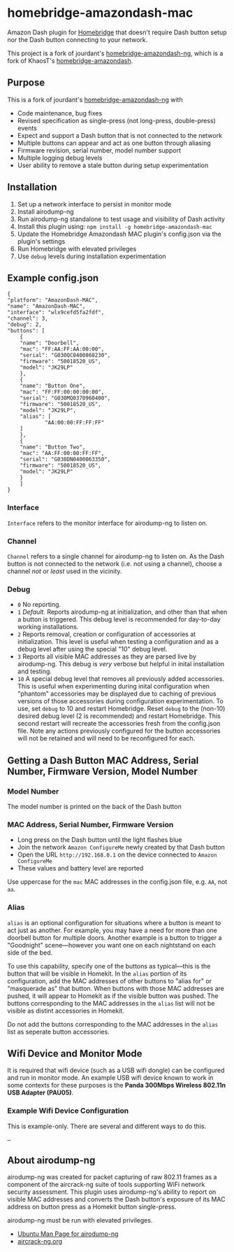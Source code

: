 # homebridge-amazondash-mac

Amazon Dash plugin for [Homebridge](https://github.com/nfarina/homebridge) that doesn't require Dash button setup nor the Dash button connecting to your network.

This project is a fork of jourdant's [homebridge-amazondash-ng](https://github.com/jourdant/homebridge-amazondash-ng), which is a fork of KhaosT's [homebridge-amazondash](https://github.com/KhaosT/homebridge-amazondash).

## Purpose
This is a fork of jourdant's [homebridge-amazondash-ng](https://github.com/jourdant/homebridge-amazondash-ng) with
* Code maintenance, bug fixes
* Revised specification as single-press (not long-press, double-press) events
* Expect and support a Dash button that is not connected to the network
* Multiple buttons can appear and act as one button through aliasing
* Firmware revision, serial number, model number support
* Multiple logging debug levels 
* User ability to remove a stale button during setup experimentation

## Installation

1. Set up a network interface to persist in monitor mode
2. Install airodump-ng
3. Run airodump-ng standalone to test usage and visibility of Dash activity
4. Install this plugin using: `npm install -g homebridge-amazondash-mac`
5. Update the Homebridge Amazondash MAC plugin's config.json via the plugin's settings
6. Run Homebridge with elevated privileges
7. Use `debug` levels during installation experimentation

## Example config.json

	{
   	"platform": "AmazonDash-MAC",
   	"name": "AmazonDash-MAC",
   	"interface": "wlx9cefd5fa2fdf",
   	"channel": 3,
   	"debug": 2,
   	"buttons": [
   		{
   		"name": "Doorbell",
   		"mac": "FF:AA:FF:AA:00:00",
   		"serial": "G030QC0400868230",
   		"firmware": "50018520_US",
		"model": "JK29LP"
   		},
   		{
   		"name": "Button One",
   		"mac": "FF:FF:00:00:00:00",
   		"serial": "G030MQ0370960400",
   		"firmware": "50018520_US",
		"model": "JK29LP",
  		"alias": [
                "AA:00:00:FF:FF:FF"
   		]
   		},
   		{
   		"name": "Button Two",
   		"mac": "AA:FF:00:00:FF:FF",
		"serial": "G030DN0400063350",
		"firmware": "50018520_US",
		"model": "JK29LP"
   		}
   		]
   	}

### Interface
`Interface` refers to the monitor interface for airodump-ng to listen on.
### Channel
`Channel` refers to a single channel for airodump-ng to listen on. As the Dash button is not connected to the network (i.e. not using a channel), choose a channel *not* or *least* used in the vicinity.
### Debug
* `0` No reporting.
* `1` *Default.* Reports airodump-ng at initialization, and other than that when a button is triggered. This debug level is recommended for day-to-day working installations. 
* `2` Reports removal, creation or configuration of accessories at initialization. This level is useful when testing a configuration and as a debug level after using the special "10" debug level.
* `3` Reports all visible MAC addresses as they are parsed live by airodump-ng. This debug is *very* verbose but helpful in inital installation and testing.
* `10` A special debug level that removes all previously added accessories. This is useful when experimenting during inital configuration when "phantom" accessories may be displayed due to caching of previous versions of those accessories during configuration experimentation. To use, set `debug` to 10 and restart Homebridge. Reset `debug` to the (non-10) desired debug level (2 is recommended) and restart Homebridge. This second restart will recreate the accessories fresh from the config.json file. Note any actions previously configured for the button accessories will not be retained and will need to be reconfigured for each.

## Getting a Dash Button MAC Address, Serial Number, Firmware Version, Model Number
### Model Number
The model number is printed on the back of the Dash button
### MAC Address, Serial Number, Firmware Version
* Long press on the Dash button until the light flashes blue
* Join the network `Amazon ConfigureMe` newly created by that Dash button
* Open the URL `http://192.168.0.1` on the device connected to `Amazon ConfigureMe`
* These values and battery level are reported

Use uppercase for the `mac` MAC addresses in the config.json file, e.g. `AA`, not `aa`.

### Alias
`alias` is an optional configuration for situations where a button is meant to act just as another. For example, you may have a need for more than one doorbell button for multiple doors. Another example is a button to trigger a "Goodnight" scene—however you want one on each nightstand on each side of the bed.

To use this capability, specify one of the buttons as typical—this is the button that will be visible in Homekit. In the `alias` portion of its configuration, add the MAC addresses of other buttons to "alias for" or "masquerade as" that button. When buttons with those MAC addresses are pushed, it will appear to Homekit as if the visible button was pushed. The buttons corresponding to the MAC addresses in the `alias` list will not be visible as distint accessories in Homekit.

Do not add the buttons corresponding to the MAC addresses in the `alias` list as seperate button accessories.

## Wifi Device and Monitor Mode
It is required that wifi device (such as a USB wifi dongle) can be configured and run in monitor mode. An example USB wifi device known to work in some contexts for these purposes is the **Panda 300Mbps Wireless 802.11n USB Adapter (PAU05)**.
### Example Wifi Device Configuration
This is example-only. There are several and different ways to do this.
```
…
```

## About airodump-ng
airodump-ng was created for packet capturing of raw 802.11 frames as a component of the aircrack-ng suite of tools supporting WiFi network security assessment. This plugin uses airodump-ng's ability to report on visible MAC addresses and converts the Dash button's exposure of its MAC address on button press as a Homekit button single-press.

airodump-ng must be run with elevated privileges.

* [Ubuntu Man Page for airodump-ng](http://manpages.ubuntu.com/manpages/xenial/man8/airodump-ng.8.html)
* [aircrack-ng.org](https://www.aircrack-ng.org/doku.php?id=airodump-ng)
